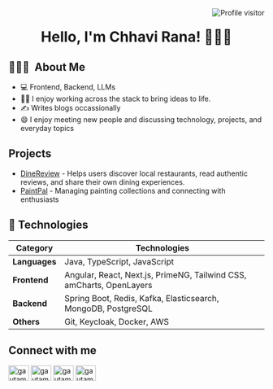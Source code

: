 <a href="https://komarev.com/ghpvc/?username=AryanBisht-03">
  <img align="right" src="https://komarev.com/ghpvc/?username=rana-chhavi&label=Visitors&color=0e75b6&style=flat" alt="Profile visitor" />
</a>


<h1 align="center">Hello, I'm Chhavi Rana! 👋👨‍💻</h1>


## 👨🏻‍💻 &nbsp;About Me
- 💻 Frontend, Backend, LLMs
- 👨‍💻 I enjoy working across the stack to bring ideas to life.
- ✍️ Writes blogs occassionally
- 😄 I enjoy meeting new people and discussing technology, projects, and everyday topics



## Projects
- [DineReview](https://github.com/rana-chhavi/DineReview) - Helps users discover local restaurants, read authentic reviews, and share their own dining experiences.
- [PaintPal](https://github.com/rana-chhavi/PaintPal) - Managing painting collections and connecting with enthusiasts


## 🚀 Technologies

| Category   | Technologies                                                                 |
|------------|------------------------------------------------------------------------------|
| **Languages** | Java, TypeScript, JavaScript                                                  |
| **Frontend**  | Angular, React, Next.js, PrimeNG, Tailwind CSS, amCharts, OpenLayers         |
| **Backend**   | Spring Boot, Redis, Kafka, Elasticsearch, MongoDB, PostgreSQL                |
| **Others**    | Git, Keycloak, Docker, AWS                                                   |


## Connect with me
<p align="left">
<a href="https://dev.to/chhavirana" target="blank"><img align="center" src="https://media2.dev.to/dynamic/image/quality=100/https://dev-to-uploads.s3.amazonaws.com/uploads/logos/resized_logo_UQww2soKuUsjaOGNB38o.png" alt="gautamkrishnar" height="30" width="40" /></a>
<a href="https://twitter.com/chhavi_rana_" target="blank"><img align="center" src="https://raw.githubusercontent.com/rahuldkjain/github-profile-readme-generator/master/src/images/icons/Social/twitter.svg" alt="gautamkrishnar" height="30" width="40" /></a>
<a href="https://linkedin.com/in/rana-chhavi" target="blank"><img align="center" src="https://raw.githubusercontent.com/rahuldkjain/github-profile-readme-generator/master/src/images/icons/Social/linked-in-alt.svg" alt="gautamkrishnar" height="30" width="40" /></a>
<a href="https://instagram.com/rana.chhavi_" target="blank"><img align="center" src="https://raw.githubusercontent.com/rahuldkjain/github-profile-readme-generator/master/src/images/icons/Social/instagram.svg" alt="gautamkrishnar" height="30" width="40" /></a>


